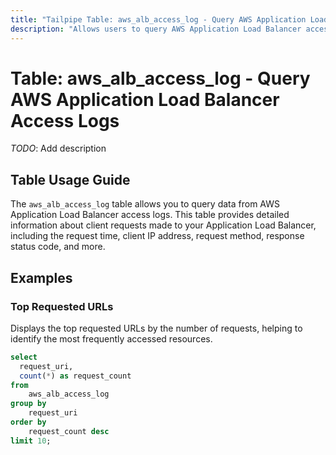 ```yaml
---
title: "Tailpipe Table: aws_alb_access_log - Query AWS Application Load Balancer Access Logs"
description: "Allows users to query AWS Application Load Balancer access logs."
---
```


# Table: aws_alb_access_log - Query AWS Application Load Balancer Access Logs

*TODO*: Add description

## Table Usage Guide

The `aws_alb_access_log` table allows you to query data from AWS Application Load Balancer access logs. This table provides detailed information about client requests made to your Application Load Balancer, including the request time, client IP address, request method, response status code, and more.

## Examples

### Top Requested URLs

Displays the top requested URLs by the number of requests, helping to identify the most frequently accessed resources.

```sql
select
  request_uri,
  count(*) as request_count
from
    aws_alb_access_log
group by
    request_uri
order by
    request_count desc
limit 10;
```